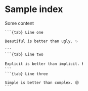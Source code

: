 # Sample index

Some content

````{tabs}
```{tab} Line one

Beautiful is better than ugly. ✨

```
```{tab} Line two

Explicit is better than implicit. ❗
```
```{tab} Line three

Simple is better than complex. 😵
```
````
